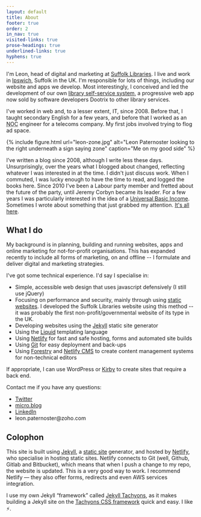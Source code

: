 ```yaml
---
layout: default
title: About
footer: true
order: 2
in_nav: true
visited-links: true
prose-headings: true
underlined-links: true
hyphens: true
---
```


I'm Leon, head of digital and marketing at [Suffolk Libraries](https://www.suffolklibraries.co.uk). I live and work in [Ipswich](https://en.wikipedia.org/wiki/Ipswich), Suffolk in the UK. I'm responsible for lots of things, including our website and apps we develop. Most interestingly, I conceived and led the development of our own <a href="/posts/managing-self-service-project/">library self-service system</a>, a progressive web app now sold by software developers Dootrix to other library services.

I've worked in web and, to a lesser extent, IT, since 2008. Before that, I taught secondary English for a few years, and before that I worked as an <abbr title="Network Operations Centre">NOC</abbr> engineer for a telecoms company. My first jobs involved trying to flog ad space.

{% include figure.html url="leon-zone.jpg" alt="Leon Paternoster looking to the right underneath a sign saying zone" caption="Me on my good side" %}

I’ve written a blog since 2008, although I write less these days. Unsurprisingly, over the years what I blogged about changed, reflecting whatever I was interested in at the time. I didn't just discuss work. When I commuted, I was lucky enough to have the time to read, and logged the books here. Since 2010 I've been a Labour party member and fretted about the future of the party, until Jeremy Corbyn became its leader. For a few years I was particularly interested in the idea of a <a href="https://en.wikipedia.org/wiki/Basic_income">Universal Basic Income</a>. Sometimes I wrote about something that just grabbed my attention. <a href="/posts/">It's all here</a>.

## What I do

My background is in planning, building and running websites, apps and online marketing for not-for-profit organisations. This has expanded recently to include all forms of marketing, on and offline -- I formulate and deliver digital and marketing strategies.

I've got some technical experience. I'd say I specialise in:

- Simple, accessible web design that uses javascript defensively (I still use jQuery)
- Focusing on performance and security, mainly through using [static websites](https://en.wikipedia.org/wiki/Static_web_page). I developed the Suffolk Libraries website using this method -- it was probably the first non-profit/governmental website of its type in the UK.
- Developing websites using the [Jekyll](https://jekyllrb.com) static site generator
- Using the [Liquid](https://shopify.github.io/liquid/) templating language
- Using [Netlify](https://netlify.com) for fast and safe hosting, forms and automated site builds
- Using [Git](https://git-scm.com/) for easy deployment and back-ups
- Using [Forestry](https://forestry.io/) and [Netlify CMS](https://www.netlifycms.org/) to create content management systems for non-technical editors

If appropriate, I can use WordPress or [Kirby](https://getkirby.com) to create sites that require a back end.

Contact me if you have any questions:

<ul>

<li><a href="https://mobile.twitter.com/leonpaternoster/">Twitter</a></li>
<li><a href="https://micro.blog/leonp/">micro.blog</a></li>
<li><a href="https://uk.linkedin.com/in/leonpaternoster">LinkedIn</a></li>
<li>leon.paternoster@zoho.com</li>

</ul>

## Colophon

<p>This site is built using <a href="https://jekyllrb.com">Jekyll</a>, a <a href="https://en.wikipedia.org/wiki/Static_web_page">static site</a> generator, and hosted by <a href="https://www.netlify.com">Netlify</a>, who specialise in hosting static sites. Netlify connects to Git (well, Github, Gitlab and Bitbucket), which means that when I push a change to my repo, the website is updated. This is a very good way to work. I recommend Netlify &#8212; they also offer forms, redirects and even AWS services integration.</p>

<p>I use my own Jekyll &#8220;framework&#8221; called <a href="https://github.com/leonp/jekyll-tachyons">Jekyll Tachyons</a>, as it makes building a Jekyll site on the <a href="http://tachyons.io">Tachyons CSS framework</a> quick and easy. I like <span role="img" aria-label="lightning fast">⚡️</span>.</p>
